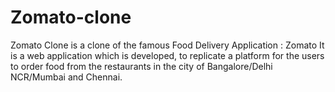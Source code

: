 # Zomato-clone
Zomato Clone is a clone of the famous Food Delivery Application : Zomato It is a web application which is developed, to replicate a platform for the users to order food from the restaurants in the city of Bangalore/Delhi NCR/Mumbai and Chennai.
